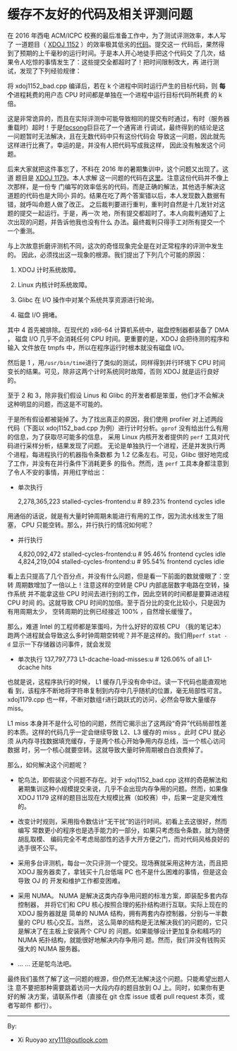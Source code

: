 # 缓存不友好的代码及相关评测问题

在 2016 年西电 ACM/ICPC 校赛的最后准备工作中，为了测试评测效率，本人写了
一道题目（
[XDOJ 1152](http://acm.xidian.edu.cn/problem.php?id=1152)
）的效率极其低劣的[代码](xdoj1152_bad.cpp)。提交这一
代码后，果然得到了预期的上千毫秒的运行时间。于是本人开心地徒手把这个代码交
了几次，结果令人吃惊的事情发生了：这些提交全都超时了！把时间限制改大，再
进行测试，发现了下列经验规律：

将 xdoj1152\_bad.cpp 编译后，若在 k 个进程中同时运行产生的目标代码，则
**每个**进程耗费的用户态 CPU 时间都是单独在一个进程中运行目标代码所耗费
的 k 倍。

这是非常诡异的，而且在实际评测中可能导致相同的提交有时通过，有时（服务器
重载时）超时！于是[fpcsong](https://github.com/fpcsong)巨巨花了一个通宵进
行调试，最终得到的结论是这一问题暂时无法解决，且在无数代码中只有这份代码会
导致这一问题，因此就先这样进行比赛了。幸运的是，并没有人把代码写成我这样，
因此没有触发这个问题。

后来大家就把这件事忘了，不料在 2016 年的暑期集训中，这个问题又出现了。这道
题目是 [XDOJ 1179](http://acm.xidian.edu.cn/problem.php?id=1179)。本人求解
这一问题的代码在[这里](xdoj1179.cpp)。注意这份代码并不像上次那样，是一份专
门编写的效率低劣的代码，而是正确的解法，其他选手解决这道题的代码也是大同小
异的。结果在吃了两个答案错以后，本人发现数入数据有错，就呼叫命题人做了改正。
之后裁判要进行重判，重判时自然是十几发针对这题的提交一起运行。于是，再一次
地，所有提交都超时了。本人向裁判通知了上次出现的问题，并告诉他我也没有什么
办法。最终裁判只得手工对所有提交一个一个重测。

与上次故意折磨评测机不同，这次的奇怪现象完全是在对正常程序的评测中发生的。
因此，必须找出这一现象的根源。我们提出了下列几个可能的原因：

1. XDOJ 计时系统故障。

2. Linux 内核计时系统故障。

3. Glibc 在 I/O 操作中对某个系统共享资源进行轮询。

4. 磁盘 I/O 拥堵。

其中 4 首先被排除。在现代的 x86-64 计算机系统中，磁盘控制器都装备了 DMA ，
磁盘 I/O 几乎不会消耗任何 CPU 时间。更重要的是，XDOJ 会把待测的程序和输入
文件放在 tmpfs 中，所以在程序运行时根本就没有磁盘 I/O。

然后是 1 ，用`/usr/bin/time`进行了类似的测试，同样得到并行环境下 CPU 时间
变长的结果。可见，除非这两个计时系统同时故障，否则 XDOJ 就是运行良好的。

至于 2 和 3，除非我们假设 Linus 和 Glibc 的开发者都是笨蛋，他们才不会解决
这种明显的问题，而这是不可能的。

于是所有假设都被毙掉了。为了找出真正的原因，我们使用 profiler 对上述两段
代码（下面以 xdoj1152\_bad.cpp 为例）进行计时分析。`gprof` 没有给出什么有用的信息，为了获取尽可能多的信息，
采用 Linux 内核开发者提供的 `perf` 工具对代码进行采样分析，结果发现了问题。
无论是单独执行一个进程，还是并发执行两个进程，每进程执行的机器指令条数都
为 1.2 亿条左右。可见，Glibc 很好地完成了工作，并没有在并行条件下消耗更多
的指令。然而，连 `perf` 工具本身都注意到了令人不安的事情，并用红字给出：

* 单次执行

    2,278,365,223 stalled-cycles-frontend:u # 89.23% frontend cycles idle

用通俗的话说，就是有大量时钟周期未能进行有用的工作，因为流水线发生了阻塞，
CPU 只能空转。那么，并行执行的情况如何呢？

* 并行执行

    4,820,092,472 stalled-cycles-frontend:u # 95.46% frontend cycles idle
    4,824,219,004 stalled-cycles-frontend:u # 95.54% frontend cycles idle

看上去只提高了几个百分点，并没有什么问题，但是看一下前面的数就傻眼了：空转
周期数增加了一倍以上！注意这样的空转是 CPU 内部底层数字电路在空转，操作系统
并不能拿这些 CPU 时间去进行别的工作，因此空转的时间都是要算进进程 CPU 时间
的。这就导致 CPU 时间的加倍。至于百分比的变化比较小，只是因为有用周期太少，
空转周期的比例已经接近 100% ，自然增长缓慢了。

那么，难道 Intel 的工程师都是笨蛋吗，为什么好好的双核 CPU （我的笔记本）
跑两个进程就会导致这么多时钟周期空转呢？并不是这样的。我们用`perf stat -d`
显示一下存储器访问事件，就会发现

* 单次执行
	137,797,773 L1-dcache-load-misses:u # 126.06% of all L1-dcache hits

也就是说，这程序执行的时候， L1 缓存几乎没有命中过。读一下代码也能直观地看
到，该程序不断地将字符串复制到内存中几乎随机的位置，毫无局部性可言。
xdoj1179.cpp 也一样，不断对数组`f`进行跳跃式的访问，必然会导致大量缓存
miss。

L1 miss 本身并不是什么可怕的问题，然而它揭示出了这两段“奇异”代码局部性差
的本质。这样的代码几乎一定会继续导致 L2、L3 缓存的 miss 。此时 CPU 就必须
从内存寻找数据填充缓存，于是两个核心开始争用内存总线，当一个核心访问数据
时，另一个核心就要空转。这就导致大量时钟周期被白白浪费掉了。

那么，如何解决这个问题呢？

* 鸵鸟法，即假装这个问题不存在。对于 xdoj1152\_bad.cpp 这样的奇葩解法和
暑期集训这种小规模提交来说，几乎不会出现内存争用的问题。然而，如果像 XDOJ
1179 这样的题目出现在大规模比赛（如校赛）中，后果一定是灾难性的。

* 改变计时规则，采用指令数估计“无干扰”的运行时间。初看上去这很好，然而编写
常数更小的程序也是选手能力的一部分，如果只考虑指令条数，就为随便胡乱取模、
编码完全不考虑局部性的选手大开方便之门，而对代码风格良好的选手很不公平。

* 采用多台评测机，每台一次只评测一个提交。现场赛就采用这种方法，而且把 XDOJ
服务器卖了，拿钱买十几台低端 PC 也不是什么困难的事情，但是这会导致 OJ 的
开发和维护工作都变困难。

* 采用 NUMA。 NUMA 是解决这类内存争用问题的标准方案，即装配多套内存控制器，
并将它们和 CPU 核心按照合理的拓扑结构进行互联。实际上现在的 XDOJ 服务器就是
简单的 NUMA 结构，拥有两套内存控制器，分别与一半数量的 CPU 核心交互。当然，
这么简单的结构是无法解决我们的问题的，它只是解决了在主板上安装两个 CPU 的
问题。如果能够设计更加复杂和精巧的 NUMA 拓扑结构，就能很好地解决内存争用问
题。然而，我们并没有钱购买强大的 NUMA 服务器。

* ... ... 还是鸵鸟法吧。

最终我们虽然了解了这一问题的根源，但仍然无法解决这个问题。只能希望出题人注
意不要把那种需要跳着访问一大段内存的题目放到 OJ 上。同时，如果你有更好的解
决方案，请联系作者（直接在 git 仓库 issue 或者 pull request 本页，或者写邮件
都行）。

-----

By:
* Xi Ruoyao <xry111@outlook.com>
